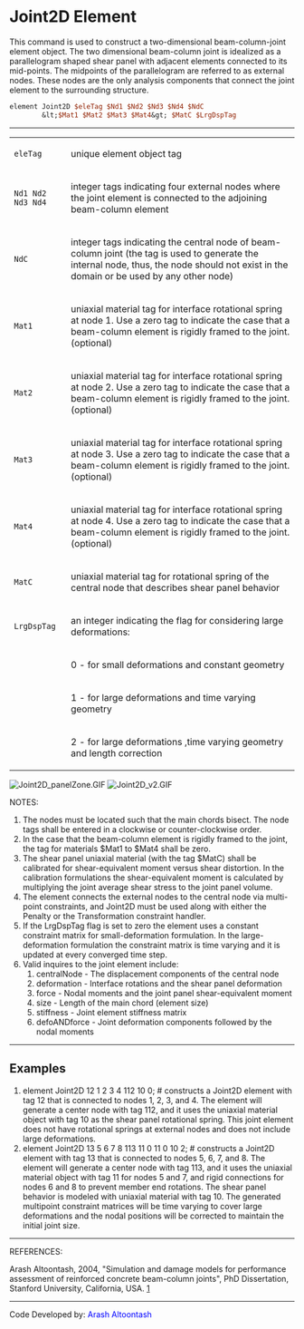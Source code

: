 # Joint2D Element

<p>This command is used to construct a two-dimensional beam-column-joint
element object. The two dimensional beam-column joint is idealized as a
parallelogram shaped shear panel with adjacent elements connected to its
mid-points. The midpoints of the parallelogram are referred to as
external nodes. These nodes are the only analysis components that
connect the joint element to the surrounding structure.</p>

```tcl
element Joint2D $eleTag $Nd1 $Nd2 $Nd3 $Nd4 $NdC
        &lt;$Mat1 $Mat2 $Mat3 $Mat4&gt; $MatC $LrgDspTag
```
<hr />
<table>
<tbody>
<tr class="odd">
<td><code class="parameter-table-variable">eleTag</code></td>
<td><p>unique element object tag</p></td>
</tr>
<tr class="even">
<td><p><code class="parameter-table-variable">Nd1 Nd2 Nd3 Nd4</code></p></td>
<td><p>integer tags indicating four external nodes where the joint
element is connected to the adjoining beam-column element</p></td>
</tr>
<tr class="odd">
<td><code class="parameter-table-variable">NdC</code></td>
<td><p>integer tags indicating the central node of beam-column joint
(the tag is used to generate the internal node, thus, the node should
not exist in the domain or be used by any other node)</p></td>
</tr>
<tr class="even">
<td><p><code class="parameter-table-variable">Mat1</code></p></td>
<td><p>uniaxial material tag for interface rotational spring at node 1.
Use a zero tag to indicate the case that a beam-column element is
rigidly framed to the joint. (optional)</p></td>
</tr>
<tr class="odd">
<td><p><code class="parameter-table-variable">Mat2</code></p></td>
<td><p>uniaxial material tag for interface rotational spring at node 2.
Use a zero tag to indicate the case that a beam-column element is
rigidly framed to the joint. (optional)</p></td>
</tr>
<tr class="even">
<td><p><code class="parameter-table-variable">Mat3</code></p></td>
<td><p>uniaxial material tag for interface rotational spring at node 3.
Use a zero tag to indicate the case that a beam-column element is
rigidly framed to the joint. (optional)</p></td>
</tr>
<tr class="odd">
<td><p><code class="parameter-table-variable">Mat4</code></p></td>
<td><p>uniaxial material tag for interface rotational spring at node 4.
Use a zero tag to indicate the case that a beam-column element is
rigidly framed to the joint. (optional)</p></td>
</tr>
<tr class="even">
<td><code class="parameter-table-variable">MatC</code></td>
<td><p>uniaxial material tag for rotational spring of the central node
that describes shear panel behavior</p></td>
</tr>
<tr class="odd">
<td><code class="parameter-table-variable">LrgDspTag</code></td>
<td><p>an integer indicating the flag for considering large
deformations:</p></td>
</tr>
<tr class="even">
<td></td>
<td><p>0 - for small deformations and constant geometry</p></td>
</tr>
<tr class="odd">
<td></td>
<td><p>1 - for large deformations and time varying geometry</p></td>
</tr>
<tr class="even">
<td></td>
<td><p>2 - for large deformations ,time varying geometry and length
correction</p></td>
</tr>
</tbody>
</table>
<p><img src="/OpenSeesRT/contrib/static/Joint2D_panelZone.GIF" title="Joint2D_panelZone.GIF"
alt="Joint2D_panelZone.GIF" /> <img src="/OpenSeesRT/contrib/static/Joint2D_v2.GIF"
title="Joint2D_v2.GIF" alt="Joint2D_v2.GIF" /></p>
<p>NOTES:</p>
<ol>
<li>The nodes must be located such that the main chords bisect. The node
tags shall be entered in a clockwise or counter-clockwise order.</li>
<li>In the case that the beam-column element is rigidly framed to the
joint, the tag for materials $Mat1 to $Mat4 shall be zero.</li>
<li>The shear panel uniaxial material (with the tag $MatC) shall be
calibrated for shear-equivalent moment versus shear distortion. In the
calibration formulations the shear-equivalent moment is calculated by
multiplying the joint average shear stress to the joint panel
volume.</li>
<li>The element connects the external nodes to the central node via
multi-point constraints, and Joint2D must be used along with either the
Penalty or the Transformation constraint handler.</li>
<li>If the LrgDspTag flag is set to zero the element uses a constant
constraint matrix for small-deformation formulation. In the
large-deformation formulation the constraint matrix is time varying and
it is updated at every converged time step.</li>
<li>Valid inquires to the joint element include:
<ol>
<li>centralNode - The displacement components of the central node</li>
<li>deformation - Interface rotations and the shear panel
deformation</li>
<li>force - Nodal moments and the joint panel shear-equivalent
moment</li>
<li>size - Length of the main chord (element size)</li>
<li>stiffness - Joint element stiffness matrix</li>
<li>defoANDforce - Joint deformation components followed by the nodal
moments</li>
</ol></li>
</ol>
<hr />

## Examples

<ol>
<li>element Joint2D 12 1 2 3 4 112 10 0; # constructs a Joint2D element
with tag 12 that is connected to nodes 1, 2, 3, and 4. The element will
generate a center node with tag 112, and it uses the uniaxial material
object with tag 10 as the shear panel rotational spring. This joint
element does not have rotational springs at external nodes and does not
include large deformations.</li>
<li>element Joint2D 13 5 6 7 8 113 11 0 11 0 10 2; # constructs a
Joint2D element with tag 13 that is connected to nodes 5, 6, 7, and 8.
The element will generate a center node with tag 113, and it uses the
uniaxial material object with tag 11 for nodes 5 and 7, and rigid
connections for nodes 6 and 8 to prevent member end rotations. The shear
panel behavior is modeled with uniaxial material with tag 10. The
generated multipoint constraint matrices will be time varying to cover
large deformations and the nodal positions will be corrected to maintain
the initial joint size.</li>
</ol>
<hr />
<p>REFERENCES:</p>
<p>Arash Altoontash, 2004, "Simulation and damage models for performance
assessment of reinforced concrete beam-column joints", PhD Dissertation,
Stanford University, California, USA. <a
href="http://opensees.berkeley.edu/OpenSees/doc/Altoontash_Dissertation.pdf">1</a></p>
<hr />
<p>Code Developed by: <span style="color:blue"> Arash
Altoontash</span></p>
